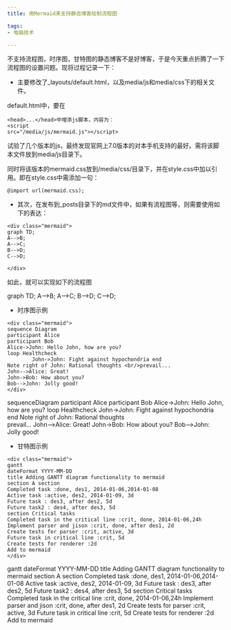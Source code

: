 ```yaml
---
title: 用Mermaid来支持静态博客绘制流程图

tags:
- 电脑技术

---
```


不支持流程图，时序图，甘特图的静态博客不是好博客，于是今天重点折腾了一下流程图的设置问题。现将过程记录一下：

- 主要修改了_layouts/default.html，以及media/js和media/css下的相关文件。

default.html中，要在
```
<head>...</head>中增添js脚本，内容为：
<script
src="/media/js/mermaid.js"></script>
```
试验了几个版本的js，最终发现官网上7.0版本的对本手机支持的最好。需将该脚本文件放到media/js目录下。

同时将该版本的mermaid.css放到/media/css/目录下，并在style.css中加以引用。即在style.css中需添加一句：

```
@import url(mermaid.css);

```

- 其次，在发布到_posts目录下的md文件中，如果有流程图等，则需要使用如下的表达：

```
<div class="mermaid">
graph TD;
A-->B;
A-->C;
B-->D;
C-->D;

</div>

```
如此，就可以实现如下的流程图

<div class="mermaid">
graph TD;
A-->B;
A-->C;
B-->D;
C-->D;

</div>

- 时序图示例

```
<div class="mermaid">
sequence Diagram 
participant Alice 
participant Bob 
Alice->John: Hello John, how are you? 
loop Healthcheck 
        John->John: Fight against hypochondria end 
Note right of John: Rational thoughts <br/>prevail... 
John-->Alice: Great! 
John->Bob: How about you? 
Bob-->John: Jolly good!
</div>

```

<div class="mermaid">

sequenceDiagram
    participant Alice
    participant Bob
    Alice->John: Hello John, 
how are you?
    loop Healthcheck
        John->John: Fight 
against hypochondria
    end
    Note right of John: 
Rational thoughts 
<br/>prevail...
    John-->Alice: Great!
    John->Bob: How about 
you?
    Bob-->John: Jolly good!
</div>

- 甘特图示例

```
<div class="mermaid">
gantt 
dateFormat YYYY-MM-DD 
title Adding GANTT diagram functionality to mermaid 
section A section 
Completed task :done, des1, 2014-01-06,2014-01-08 
Active task :active, des2, 2014-01-09, 3d 
Future task : des3, after des2, 5d 
Future task2 : des4, after des3, 5d 
section Critical tasks 
Completed task in the critical line :crit, done, 2014-01-06,24h 
Implement parser and jison :crit, done, after des1, 2d 
Create tests for parser :crit, active, 3d 
Future task in critical line :crit, 5d 
Create tests for renderer :2d 
Add to mermaid 
</div>

```

<div class="mermaid">
gantt 
dateFormat YYYY-MM-DD 
title Adding GANTT diagram functionality to mermaid 
section A section 
Completed task :done, des1, 2014-01-06,2014-01-08 
Active task :active, des2, 2014-01-09, 3d 
Future task : des3, after des2, 5d 
Future task2 : des4, after des3, 5d 
section Critical tasks 
Completed task in the critical line :crit, done, 2014-01-06,24h 
Implement parser and jison :crit, done, after des1, 2d 
Create tests for parser :crit, active, 3d 
Future task in critical line :crit, 5d 
Create tests for renderer :2d 
Add to mermaid 
</div>








